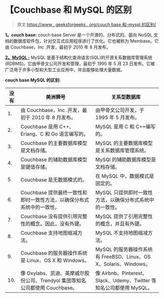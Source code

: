 # 【Couchbase 和 MySQL 的区别

> 原文:[https://www . geeksforgeeks . org/couch base 和-mysql 的区别/](https://www.geeksforgeeks.org/difference-between-couchbase-and-mysql/)

**1。couch base:**
couch base Server 是一个开源的、分布式的、面向 NoSQL 文档的数据库软件包，针对交互式应用程序进行了优化。它也被称为 Membase。它由 Couchbase，Inc .开发，最初于 2010 年 8 月发布。

[**2。MySQL :**](https://www.geeksforgeeks.org/mysql-common-mysql-queries/)
MySQL 是基于结构化查询语言(SQL)的开源关系数据库管理系统(RDBMS)。它由甲骨文公司开发和管理，最初于 1995 年 5 月 23 日发布。它被广泛用于许多小型和大型工业应用中，并且能够处理大量数据。

**couch base MySQL 的区别:**

<center>

| 没有 | 美洲狮号 | 关系型数据库 |
| --- | --- | --- |
| 1. | 由 Couchbase，Inc .开发，最初于 2010 年 8 月发布。 | 由甲骨文公司开发，于 1995 年 5 月发布。 |
| 2. | Couchbase 是用 C++、Erlang、C 和 Go 语言编写的。 | MySQL 是用 C 和 C++编写的。 |
| 3. | Couchbase 的主要数据库模型是文档存储。 | MySQL 的主要数据库模型是关系数据库管理系统。 |
| 4. | Couchbase 的辅助数据库模型是键值存储。 | MySQl 的辅助数据库模型是文档存储。 |
| 5. | Couchbase 是无数据模式的。 | 在 MySQL 中，数据模式是固定的。 |
| 6. | Couchbase 提供最终一致性和即时一致性方法，以确保分布式系统中的一致性。 | MySQL 只提供即时一致性方法，以确保分布式系统中的一致性。 |
| 7. | Couchbase 没有提供引用完整性的概念。因此，没有外键。 | MySQL 提供了引用完整性的概念，并且有外键。 |
| 8. | Couchbase 支持地图缩减方法。 | MySQL 不支持地图缩减方法。 |
| 9. | Couchbase 的服务器操作系统是 Linux、OS X 和 Windows。 | MySQL 的服务器操作系统有 FreeBSD、Linux、OS X、Solaris、Windows。 |
| 10. | 像 Oxylabs、凯迪、英摩威尔股份公司、Trendyol 集团等知名公司都使用 Couchbase。 | 像 Airbnb、Pinterest、Slack、Udemy、Twitter 等知名公司都使用 MySQL。 |

</center>
